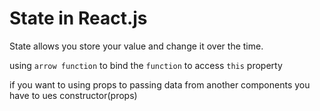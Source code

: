 # State in React.js

State allows you store your value and change it over the time.

using `arrow function` to bind the `function` to access `this` property 

if you want to using props to passing data from another components you have to ues constructor(props)